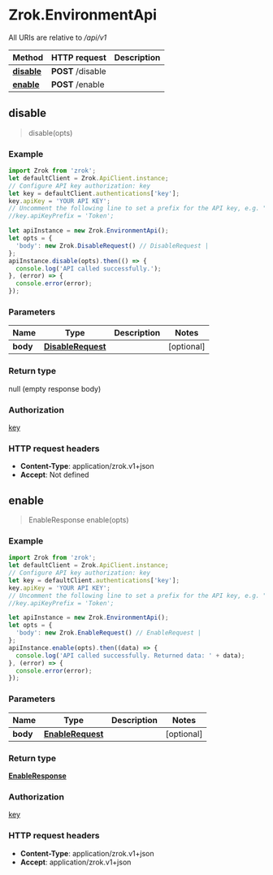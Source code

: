 # Zrok.EnvironmentApi

All URIs are relative to */api/v1*

Method | HTTP request | Description
------------- | ------------- | -------------
[**disable**](EnvironmentApi.md#disable) | **POST** /disable | 
[**enable**](EnvironmentApi.md#enable) | **POST** /enable | 



## disable

> disable(opts)



### Example

```javascript
import Zrok from 'zrok';
let defaultClient = Zrok.ApiClient.instance;
// Configure API key authorization: key
let key = defaultClient.authentications['key'];
key.apiKey = 'YOUR API KEY';
// Uncomment the following line to set a prefix for the API key, e.g. "Token" (defaults to null)
//key.apiKeyPrefix = 'Token';

let apiInstance = new Zrok.EnvironmentApi();
let opts = {
  'body': new Zrok.DisableRequest() // DisableRequest | 
};
apiInstance.disable(opts).then(() => {
  console.log('API called successfully.');
}, (error) => {
  console.error(error);
});

```

### Parameters


Name | Type | Description  | Notes
------------- | ------------- | ------------- | -------------
 **body** | [**DisableRequest**](DisableRequest.md)|  | [optional] 

### Return type

null (empty response body)

### Authorization

[key](../README.md#key)

### HTTP request headers

- **Content-Type**: application/zrok.v1+json
- **Accept**: Not defined


## enable

> EnableResponse enable(opts)



### Example

```javascript
import Zrok from 'zrok';
let defaultClient = Zrok.ApiClient.instance;
// Configure API key authorization: key
let key = defaultClient.authentications['key'];
key.apiKey = 'YOUR API KEY';
// Uncomment the following line to set a prefix for the API key, e.g. "Token" (defaults to null)
//key.apiKeyPrefix = 'Token';

let apiInstance = new Zrok.EnvironmentApi();
let opts = {
  'body': new Zrok.EnableRequest() // EnableRequest | 
};
apiInstance.enable(opts).then((data) => {
  console.log('API called successfully. Returned data: ' + data);
}, (error) => {
  console.error(error);
});

```

### Parameters


Name | Type | Description  | Notes
------------- | ------------- | ------------- | -------------
 **body** | [**EnableRequest**](EnableRequest.md)|  | [optional] 

### Return type

[**EnableResponse**](EnableResponse.md)

### Authorization

[key](../README.md#key)

### HTTP request headers

- **Content-Type**: application/zrok.v1+json
- **Accept**: application/zrok.v1+json


